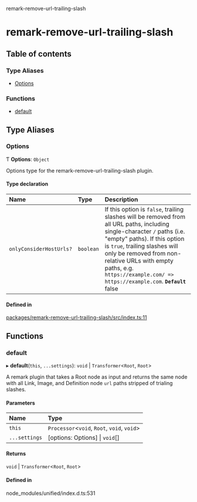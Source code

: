 remark-remove-url-trailing-slash

# remark-remove-url-trailing-slash

## Table of contents

### Type Aliases

- [Options](README.md#options)

### Functions

- [default](README.md#default)

## Type Aliases

### Options

Ƭ **Options**: `Object`

Options type for the remark-remove-url-trailing-slash plugin.

#### Type declaration

| Name | Type | Description |
| :------ | :------ | :------ |
| `onlyConsiderHostUrls?` | `boolean` | If this option is `false`, trailing slashes will be removed from all URL paths, including single-character `/` paths (i.e. "empty" paths). If this option is `true`, trailing slashes will only be removed from non-relative URLs with empty paths, e.g. `https://example.com/ => https://example.com`. **`Default`** false |

#### Defined in

[packages/remark-remove-url-trailing-slash/src/index.ts:11](https://github.com/Xunnamius/unified-utils/blob/82312c4/packages/remark-remove-url-trailing-slash/src/index.ts#L11)

## Functions

### default

▸ **default**(`this`, `...settings`): `void` \| `Transformer`<`Root`, `Root`\>

A remark plugin that takes a Root node as input and returns the same node
with all Link, Image, and Definition node `url` paths stripped of
trialing slashes.

#### Parameters

| Name | Type |
| :------ | :------ |
| `this` | `Processor`<`void`, `Root`, `void`, `void`\> |
| `...settings` | [options: Options] \| `void`[] |

#### Returns

`void` \| `Transformer`<`Root`, `Root`\>

#### Defined in

node_modules/unified/index.d.ts:531
